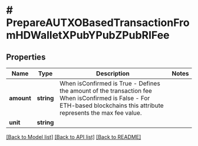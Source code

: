 # # PrepareAUTXOBasedTransactionFromHDWalletXPubYPubZPubRIFee

## Properties

Name | Type | Description | Notes
------------ | ------------- | ------------- | -------------
**amount** | **string** | When isConfirmed is True - Defines the amount of the transaction fee When isConfirmed is False - For ETH-based blockchains this attribute represents the max fee value. |
**unit** | **string** |  |

[[Back to Model list]](../../README.md#models) [[Back to API list]](../../README.md#endpoints) [[Back to README]](../../README.md)
